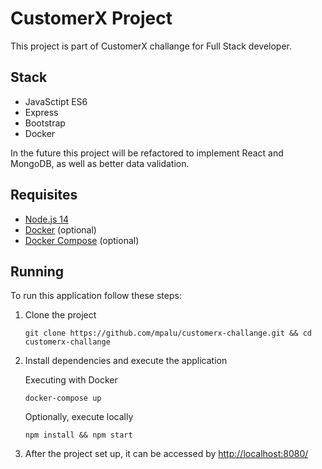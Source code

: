 # CustomerX Project

This project is part of CustomerX challange for Full Stack developer.

## Stack

- JavaSctipt ES6
- Express
- Bootstrap
- Docker

In the future this project will be refactored to implement React and MongoDB, as well as better data validation.

## Requisites

- [Node.js 14](https://nodejs.org/en/download/)
- [Docker](https://docs.docker.com/get-docker/) (optional)
- [Docker Compose](https://docs.docker.com/compose/install/) (optional)

## Running

To run this application follow these steps:

1. Clone the project
   ```
   git clone https://github.com/mpalu/customerx-challange.git && cd customerx-challange
   ```
1. Install dependencies and execute the application

   Executing with Docker

   ```
   docker-compose up
   ```

   Optionally, execute locally

   ```
   npm install && npm start
   ```

1. After the project set up, it can be accessed by [http://localhost:8080/](http://localhost:8080/)

